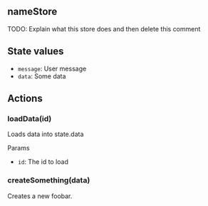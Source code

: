 ## **name**Store

TODO: Explain what this store does and then delete this comment

## State values

- `message`: User message
- `data`: Some data

## Actions

### loadData(id)

Loads data into state.data

Params

- `id`: The id to load

### createSomething(data)

Creates a new foobar.
